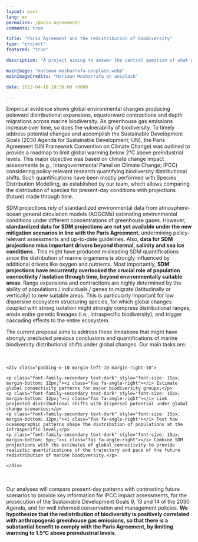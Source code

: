 ```yaml
---
layout: post
lang: en
permalink: /paris-agreement/
comments: true

title: "Paris Agreement and the redistribution of biodiversity"
type: "project"
featured: "true"

description: "A project aiming to answer the central question of what will be the consequences of future climate changes to global marine biodiversity."

mainImage: "nariman-mosharrafa-unsplash.webp"
mainImageCredits: "Nariman Mosharrafa on unsplash"

date: 2022-04-18 10:30:00 +0800

---
```


Empirical evidence shows global environmental changes producing poleward distributional expansions, equatorward contractions and depth migrations across marine biodiversity. As greenhouse gas emissions increase over time, so does the vulnerability of biodiversity. To timely address potential changes and accomplish the Sustainable Development Goals (2030 Agenda for Sustainable Development; UN), the Paris Agreement (UN Framework Convention on Climate Change) was outlined to provide a roadmap to limit global warming below 2°C above preindustrial levels. This major objective was based on climate change impact assessments (e.g., Intergovernmental Panel on Climate Change; IPCC) considering policy-relevant research quantifying biodiversity distributional shifts. Such quantifications have been mostly performed with Species Distribution Modelling, as established by our team, which allows comparing the distribution of species for present-day conditions with projections (future) made through time.

SDM projections rely of standardized environmental data from atmosphere-ocean general circulation models (AOGCMs) estimating environmental conditions under different concentrations of greenhouse gases. However, <b> standardized data for SDM projections are not yet available under the new mitigation scenarios in line with the Paris Agreement</b>, undermining policy-relevant assessments and up-to-date guidelines. Also, <b> data for SDM projections miss important drivers beyond thermal, salinity and sea ice conditions </b>. This might have produced misleading SDM quantifications since the distribution of marine organisms is strongly influenced by additional drivers like oxygen and nutrients. Most importantly, <b> SDM projections have recurrently overlooked the crucial role of population connectivity / isolation through time, beyond environmentally suitable areas</b>. Range expansions and contractions are highly determined by the ability of populations / individuals / genes to migrate (latitudinally or vertically) to new suitable areas. This is particularly important for low dispersive ecosystem structuring species, for which global changes coupled with strong isolation might strongly compress distributional ranges, erode entire genetic lineages (i.e., intraspecific biodiversity), and trigger cascading effects to the entire ecosystem.

The current proposal aims to address these limitations that might have strongly precluded previous conclusions and quantifications of marine biodiversity distributional shifts under global changes. Our main tasks are:

<div class="border-radius-05 bg-gray margin-bottom-30" style="padding-top: 20px; padding-bottom: 20px">

    <div class="padding-x-10 margin-left-10 margin-right-10">

    <p class="font-family-secondary text-dark" style="font-size: 15px; margin-bottom: 12px;"><i class="fas fa-angle-right"></i> Estimate global connectivity patterns for major biodiversity groups;</p>
    <p class="font-family-secondary text-dark" style="font-size: 15px; margin-bottom: 12px;"><i class="fas fa-angle-right"></i> Link projected distributional shifts with dispersal potential under global change scenarios;</p>
    <p class="font-family-secondary text-dark" style="font-size: 15px; margin-bottom: 12px;"><i class="fas fa-angle-right"></i> Test how oceanographic patterns shape the distribution of populations at the intraspecific level;</p>
    <p class="font-family-secondary text-dark" style="font-size: 15px; margin-bottom: 5px;"><i class="fas fa-angle-right"></i> Combine SDM projections with the estimates of global connectivity to provide realistic quantifications of the trajectory and pace of the future redistribution of marine biodiversity.</p>

    </div>
</div>

Our analyses will compare present-day patterns with contrasting future scenarios to provide key information for IPCC impact assessments, for the prosecution of the Sustainable Development Goals 9, 13 and 14 of the 2030 Agenda, and for well informed conservation and management policies. <b>We hypothesize that the redistribution of biodiversity is positively correlated with anthropogenic greenhouse gas emissions, so that there is a substantial benefit to comply with the Paris Agreement, by limiting warming to 1.5°C above preindustrial levels</b>.
